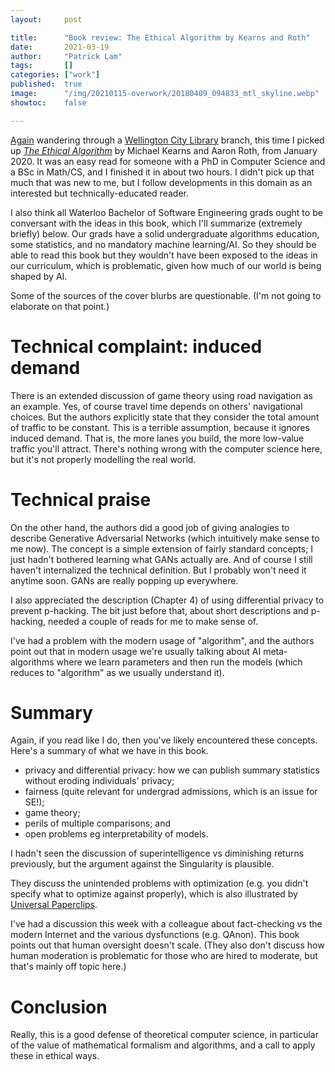 ```yaml
---
layout:     post

title:      "Book review: The Ethical Algorithm by Kearns and Roth"
date:       2021-03-19
author:     "Patrick Lam"
tags:       []
categories: ["work"]
published:  true
image:      "/img/20210115-overwork/20180409_094833_mtl_skyline.webp"
showtoc:    false

---
```


[Again](/post/20210115-overwork/) wandering through a [Wellington City Library](https://www.wcl.govt.nz) branch, this time I picked up *[The Ethical Algorithm](https://global.oup.com/academic/product/the-ethical-algorithm-9780190948207)*
by Michael Kearns and Aaron Roth, from January 2020. It was an easy read for someone with a PhD in Computer Science
and a BSc in Math/CS, and
I finished it in about two hours. I didn't pick up that much that was new to me, but
I follow developments in this domain as an interested but technically-educated reader.

I also think all Waterloo Bachelor of Software Engineering grads ought
to be conversant with the ideas in this book, which I'll summarize (extremely briefly)
below.  Our grads have a solid undergraduate algorithms education,
some statistics, and no mandatory machine learning/AI.  So they should
be able to read this book but they wouldn't have been exposed to the
ideas in our curriculum, which is problematic, given how much of our world
is being shaped by AI.

Some of the sources of the cover blurbs are questionable. (I'm not
going to elaborate on that point.)

# Technical complaint: induced demand

There is an extended discussion of game theory using road navigation
as an example. Yes, of course travel time depends on others'
navigational choices. But the authors explicitly state that they
consider the total amount of traffic to be constant. This is a
terrible assumption, because it ignores induced demand. That is, the more lanes
you build, the more low-value traffic you'll attract. There's nothing
wrong with the computer science here, but it's not properly modelling
the real world.

# Technical praise

On the other hand, the authors did a good job of giving analogies to
describe Generative Adversarial Networks (which intuitively make sense
to me now).  The concept is a simple extension of fairly standard
concepts; I just hadn't bothered learning what GANs actually are. And
of course I still haven't internalized the technical definition. But I
probably won't need it anytime soon. GANs are really popping up
everywhere.

I also appreciated the description (Chapter 4) of using differential
privacy to prevent p-hacking. The bit just before that, about short
descriptions and p-hacking, needed a couple of reads for me to make
sense of.

I've had a problem with the modern usage of "algorithm", and the
authors point out that in modern usage we're usually talking about AI
meta-algorithms where we learn parameters and then run the
models (which reduces to "algorithm" as we usually understand it).

# Summary

Again, if you read like I do, then you've likely encountered these
concepts. Here's a summary of what we have in this book.

* privacy and differential privacy: how we can publish summary statistics
without eroding individuals' privacy;
* fairness (quite relevant for undergrad admissions, which is an issue for SE!);
* game theory;
* perils of multiple comparisons; and
* open problems eg interpretability of models.

I hadn't seen the discussion of superintelligence vs diminishing returns previously,
but the argument against the Singularity is plausible.

They discuss the unintended problems with optimization (e.g. you
didn't specify what to optimize against properly), which is also
illustrated by [Universal
Paperclips](https://www.decisionproblem.com/paperclips/).

I've had a discussion this week with a colleague about fact-checking vs the modern Internet
and the various dysfunctions (e.g. QAnon). This book points out that human oversight doesn't
scale. (They also don't discuss how human moderation is problematic for those who are hired
to moderate, but that's mainly off topic here.)

# Conclusion

Really, this is a good defense of theoretical computer science, in particular of the value of
mathematical formalism and algorithms, and a call to apply these in ethical ways.